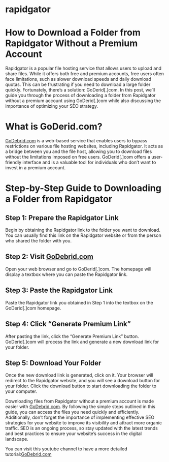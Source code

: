 # rapidgator
# How to Download a Folder from Rapidgator Without a Premium Account

Rapidgator is a popular file hosting service that allows users to upload and share files. While it offers both free and premium accounts, free users often face limitations, such as slower download speeds and daily download quotas. This can be frustrating if you need to download a large folder quickly. Fortunately, there’s a solution: GoDerid[.]com. In this post, we’ll guide you through the process of downloading a folder from Rapidgator without a premium account using GoDerid[.]com while also discussing the importance of optimizing your SEO strategy.

# What is GoDerid.com?

[GoDebrid.com](https://godebrid.com/) is a web-based service that enables users to bypass restrictions on various file hosting websites, including Rapidgator. It acts as a bridge between you and the file host, allowing you to download files without the limitations imposed on free users. GoDerid[.]com offers a user-friendly interface and is a valuable tool for individuals who don’t want to invest in a premium account.

# Step-by-Step Guide to Downloading a Folder from Rapidgator

## Step 1: Prepare the Rapidgator Link

Begin by obtaining the Rapidgator link to the folder you want to download. You can usually find this link on the Rapidgator website or from the person who shared the folder with you.

## Step 2: Visit [GoDebrid.com](https://godebrid.com/)

Open your web browser and go to GoDerid[.]com. The homepage will display a textbox where you can paste the Rapidgator link.

## Step 3: Paste the Rapidgator Link

Paste the Rapidgator link you obtained in Step 1 into the textbox on the GoDerid[.]com homepage.

## Step 4: Click “Generate Premium Link”

After pasting the link, click the “Generate Premium Link” button. GoDerid[.]com will process the link and generate a new download link for your folder.

## Step 5: Download Your Folder

Once the new download link is generated, click on it. Your browser will redirect to the Rapidgator website, and you will see a download button for your folder. Click the download button to start downloading the folder to your computer.

Downloading files from Rapidgator without a premium account is made easier with [GoDebrid.com](https://godebrid.com/). By following the simple steps outlined in this guide, you can access the files you need quickly and efficiently. Additionally, don’t forget the importance of implementing effective SEO strategies for your website to improve its visibility and attract more organic traffic. SEO is an ongoing process, so stay updated with the latest trends and best practices to ensure your website’s success in the digital landscape.

You can visit this youtube channel to have a more detailed tutorial:[GoDebrid.com](https://www.youtube.com/watch?v=caFizVHhMi0)
